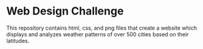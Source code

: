 # Web Design Challenge
This repository contains html, css, and png files that create a website which displays and analyzes weather patterns of over 500 cities based on their latitudes. 
